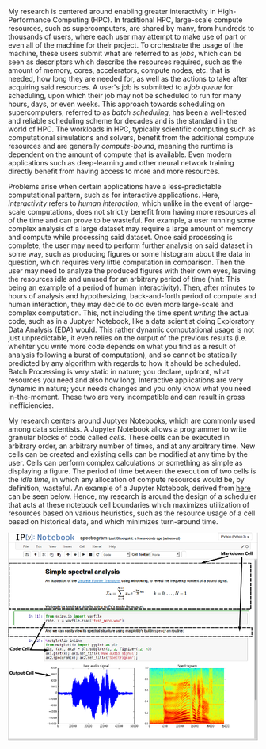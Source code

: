 My research is centered around enabling greater interactivity in High-Performance Computing (HPC). In traditional HPC, large-scale compute resources, such as supercomputers, are shared by many, from hundreds to thousands of users, where each user may attempt to make use of part or even all of the machine for their project. To orchestrate the usage of the machine, these users submit what are referred to as _jobs_, which can be seen as descriptors which describe the resources required, such as the amount of memory, cores, accelerators, compute nodes, etc. that is needed, how long they are needed for, as well as the actions to take after acquiring said resources. A user's job is submitted to a _job queue_ for scheduling, upon which their job may not be scheduled to run for many hours, days, or even weeks. This approach towards scheduling on supercomputers, referred to as _batch scheduling_, has been a well-tested and reliable scheduling scheme for decades and is the standard in the world of HPC. The workloads in HPC, typically scientific computing such as computational simulations and solvers, benefit from the additional compute resources and are generally _compute-bound_, meaning the runtime is dependent on the amount of compute that is available. Even modern applications such as deep-learning and other neural network training directly benefit from having access to more and more resources.

Problems arise when certain applications have a less-predictable computational pattern, such as for interactive applications. Here, _interactivity_ refers to _human interaction_, which unlike in the event of large-scale computations, does not strictly benefit from having more resources all of the time and can prove to be wasteful. For example, a user running some complex analysis of a large dataset may require a large amount of memory and compute while processing said dataset. Once said processing is complete, the user may need to perform further analysis on said dataset in some way, such as producing figures or some histogram about the data in question, which requires very little computation in comparison. Then the user may need to analyze the produced figures with their own eyes, leaving the resources idle and unused for an arbitrary period of time (hint: This being an example of a period of human interactivity). Then, after minutes to hours of analysis and hypothesizing, back-and-forth period of compute and human interaction, they may decide to do even more large-scale and complex computation. This, not including the time spent _writing_ the actual code, such as in a Juptyer Notebook, like a data scientist doing Exploratory Data Analysis (EDA) would. This rather dynamic computational usage is not just unpredictable, it even relies on the output of the previous results (i.e. whehter you write more code depends on what you find as a result of analysis following a burst of computation), and so cannot be statically predicted by any algorithm with regards to how it should be scheduled. Batch Processing is very static in nature; you declare, upfront, what resources you need and also how long. Interactive applications are very dynamic in nature; your needs changes and you only know what you need in-the-moment. These two are very incompatible and can result in gross inefficiencies.

My research centers around Juptyer Notebooks, which are commonly used among data scientists. A Jupyter Notebook allows a programmer to write granular blocks of code called _cells_. These cells can be executed in arbitrary order, an arbitrary number of times, and at any arbitrary time. New cells can be created and existing cells can be modified at any time by the user. Cells can perform complex calculations or something as simple as displaying a figure. The period of time between the execution of two cells is the _idle time_, in which any allocation of compute resources would be, by definition, wasteful. An example of a Jupyter Notebook, derived from [here](https://arogozhnikov.github.io/2016/09/10/jupyter-features.html) can be seen below. Hence, my research is around the design of a scheduler that acts at these notebook cell boundaries which maximizes utilization of resources based on various heuristics, such as the resource usage of a cell based on historical data, and which minimizes turn-around time.

![Example Jupyter Notebook](images/example-notebook.png)
